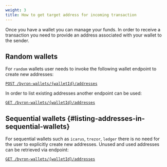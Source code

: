 ```yaml
---
weight: 3
title: How to get target address for incoming transaction
---
```


Once you have a wallet you can manage your funds. In order to receive a transaction you need to provide an address associated with your wallet to the sender.

## Random wallets

For `random` wallets user needs to invoke the following wallet endpoint to create new addresses:

[`POST /byron-wallets/{walletId}/addresses`](https://input-output-hk.github.io/cardano-wallet/api/edge/#operation/createAddress)

In order to list existing addresses another endpoint can be used:

[`GET /byron-wallets/{walletId}/addresses`](https://input-output-hk.github.io/cardano-wallet/api/edge/#operation/listByronAddresses)


## Sequential wallets {#listing-addresses-in-sequential-wallets}

For sequential wallets such as `icarus`, `trezor`, `ledger` there is no need for the user to explicitly create new addresses. Unused and used addresses can be retrieved via endpoint:

[`GET /byron-wallets/{walletId}/addresses`](https://input-output-hk.github.io/cardano-wallet/api/edge/#operation/listByronAddresses)
